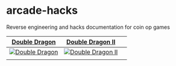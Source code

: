 # arcade-hacks
Reverse engineering and hacks documentation for coin op games

|[Double Dragon](ddragon/README.md)   |[Double Dragon II](ddragon2/README.md)   |   |
|---|---|---|
|[![Double Dragon](https://github.com/user-attachments/assets/43557976-92f1-4b11-bc4c-4ef341ab209c)](ddragon/README.md)   |[![Double Dragon II](https://github.com/user-attachments/assets/d9a721da-1e36-465c-ad43-8cbe021743c7)](ddragon2/README.md)   |   |
|   |   |   |
